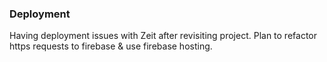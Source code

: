 ### Deployment 
Having deployment issues with Zeit after revisiting project. Plan to refactor https requests to firebase & use firebase hosting.
